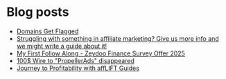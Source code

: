 # Blog posts
<!-- BLOG-POST-LIST:START -->
- [Domains Get Flagged](https://afflift.com/f/threads/domains-get-flagged.10553/)
- [Struggling with something in affiliate marketing? Give us more info and we might write a guide about it!](https://afflift.com/f/threads/struggling-with-something-in-affiliate-marketing-give-us-more-info-and-we-might-write-a-guide-about-it.10464/)
- [My First Follow Along - Zeydoo Finance Survey Offer 2025](https://afflift.com/f/threads/my-first-follow-along-zeydoo-finance-survey-offer-2025.10559/)
- [100$ Wire to &quot;PropellerAds&quot; disappeared](https://afflift.com/f/threads/100-wire-to-propellerads-disappeared.10244/)
- [Journey to Profitability with affLIFT Guides](https://afflift.com/f/threads/journey-to-profitability-with-afflift-guides.10148/)
<!-- BLOG-POST-LIST:END -->
